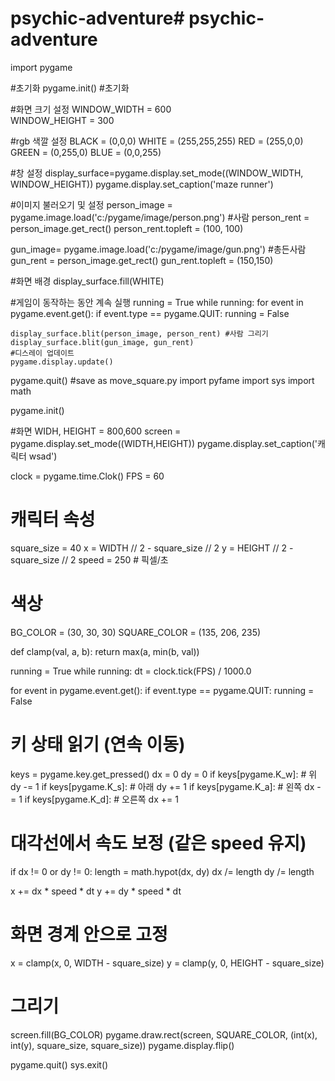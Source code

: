 # psychic-adventure# psychic-adventure

import pygame

#초기화
pygame.init()                           #초기화

#화면 크기 설정
WINDOW_WIDTH = 600       
WINDOW_HEIGHT = 300  

#rgb 색깔 설정
BLACK = (0,0,0)
WHITE = (255,255,255)
RED = (255,0,0)
GREEN = (0,255,0)
BLUE = (0,0,255)

#창 설정
display_surface=pygame.display.set_mode((WINDOW_WIDTH, WINDOW_HEIGHT))
pygame.display.set_caption('maze runner')

#이미지 불러오기 및 설정
person_image = pygame.image.load('c:/pygame/image/person.png')   #사람
person_rent = person_image.get_rect()
person_rent.topleft = (100, 100)

gun_image= pygame.image.load('c:/pygame/image/gun.png')         #총든사람
gun_rent = person_image.get_rect()
gun_rent.topleft = (150,150)

#화면 배경
display_surface.fill(WHITE)

#게임이 동작하는 동안 계속 실행
running = True
while running:
    for event in pygame.event.get():
        if event.type == pygame.QUIT:
            running = False

    display_surface.blit(person_image, person_rent) #사람 그리기
    display_surface.blit(gun_image, gun_rent)
    #디스레이 업데이트
    pygame.display.update()

pygame.quit()
#save as move_square.py
import pyfame
import sys
import math

pygame.init()

#화면 
WIDH, HEIGHT = 800,600
screen = pygame.display.set_mode((WIDTH,HEIGHT))
pygame.display.set_caption('캐릭터 wsad')

clock = pygame.time.Clok()
FPS = 60

# 캐릭터 속성
square_size = 40
x = WIDTH // 2 - square_size // 2
y = HEIGHT // 2 - square_size // 2
speed = 250  # 픽셀/초

# 색상
BG_COLOR = (30, 30, 30)
SQUARE_COLOR = (135, 206, 235)

def clamp(val, a, b):
    return max(a, min(b, val))

running = True
while running:
    dt = clock.tick(FPS) / 1000.0  

   for event in pygame.event.get():
        if event.type == pygame.QUIT:
            running = False

 # 키 상태 읽기 (연속 이동)
 keys = pygame.key.get_pressed()
    dx = 0
    dy = 0
 if keys[pygame.K_w]:  # 위
        dy -= 1
 if keys[pygame.K_s]:  # 아래
        dy += 1
 if keys[pygame.K_a]:  # 왼쪽
        dx -= 1
 if keys[pygame.K_d]:  # 오른쪽
        dx += 1

 # 대각선에서 속도 보정 (같은 speed 유지)
 if dx != 0 or dy != 0:
        length = math.hypot(dx, dy)
        dx /= length
        dy /= length

 x += dx * speed * dt
 y += dy * speed * dt

 # 화면 경계 안으로 고정
 x = clamp(x, 0, WIDTH - square_size)
 y = clamp(y, 0, HEIGHT - square_size)

 # 그리기
 screen.fill(BG_COLOR)
 pygame.draw.rect(screen, SQUARE_COLOR, (int(x), int(y), square_size, square_size))
 pygame.display.flip()

pygame.quit()
sys.exit()

